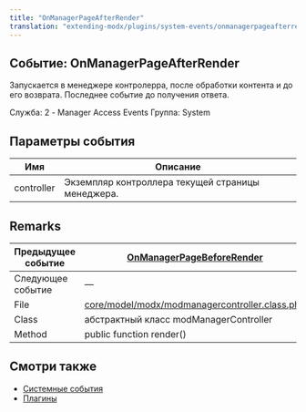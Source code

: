 ```yaml
---
title: "OnManagerPageAfterRender"
translation: "extending-modx/plugins/system-events/onmanagerpageafterrender"
---
```


## Событие: OnManagerPageAfterRender

Запускается в менеджере контролерра, после обработки контента и до его возврата. Последнее событие до получения ответа.

Служба: 2 - Manager Access Events
Группа: System

## Параметры события

| Имя        | Описание                                          |
| ---------- | ------------------------------------------------- |
| controller | Экземпляр контроллера текущей страницы менеджера. |

## Remarks

| Предыдущее событие | [OnManagerPageBeforeRender](extending-modx/plugins/system-events/onmanagerpagebeforerender "OnManagerPageBeforeRender")                            |
| ------------------ | -------------------------------------------------------------------------------------------------------------------------------------------------- |
| Следующее событие  | —                                                                                                                                                 |
| File               | [core/model/modx/modmanagercontroller.class.php](https://github.com/modxcms/revolution/blob/master/core/model/modx/modmanagercontroller.class.php) |
| Class              | абстрактный класс modManagerController                                                                                                             |
| Method             | public function render()                                                                                                                           |

## Смотри также

- [Системные события](extending-modx/plugins/system-events "Системные события")
- [Плагины](extending-modx/plugins "Плагины")
